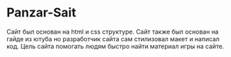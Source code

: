 # Panzar-Sait
Сайт был основан на html и css структуре. Сайт также был основан на гайде из ютуба но разработчик сайта сам стилизовал макет и написал код. Цель сайта помогать людям быстро найти материал игры на сайте.

